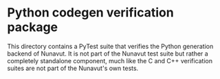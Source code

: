 # Python codegen verification package

This directory contains a PyTest suite that verifies the Python generation backend of Nunavut.
It is not part of the Nunavut test suite but rather a completely standalone component,
much like the C and C++ verification suites are not part of the Nunavut's own tests.
